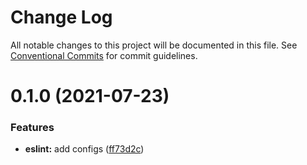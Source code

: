 # Change Log

All notable changes to this project will be documented in this file.
See [Conventional Commits](https://conventionalcommits.org) for commit guidelines.

# 0.1.0 (2021-07-23)


### Features

* **eslint:** add configs ([ff73d2c](https://github.com/nickstaroba/eterna-tooling/commit/ff73d2c0291d539bc0d404c61299d7af1cb2986e))
